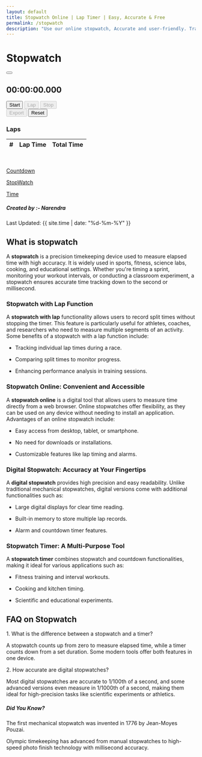 ```yaml
---
layout: default
title: Stopwatch Online | Lap Timer | Easy, Accurate & Free
permalink: /stopwatch
description: "Use our online stopwatch, Accurate and user-friendly. Track lap times with export in CSV, Digital stopwatch, and enjoy optional split intervals for your timing needs."
---
```


<div class="container d-flex flex-column justify-content-center align-items-center min-vh-20"><h1>Stopwatch</h1>
<div class="card bg-black bg-opacity-50 p-4 rounded-4 shadow-lg" style="width: 100%; max-width: 650px;">
    <div class="d-flex justify-content-end mb-2"><button class="btn btn-sm btn-outline-light" id="fullscreenBtn" title="Toggle Fullscreen"><i class="fa-solid fa-expand"></i></button></div>
      <div class="card-body text-center">
        <h2 class="display-1 mb-4 font-monospace" id="display">00:00:00.000</h2>
           <div class="d-flex justify-content-center gap-3 mb-4">
              <button class="btn btn-success btn-lg px-4" id="startBtn"><i class="fa-solid fa-play"></i>Start</button>
              <button class="btn btn-warning btn-lg px-4" id="lapBtn" disabled><i class="fa-solid fa-flag"></i>Lap</button>
              <button class="btn btn-danger btn-lg px-4" id="stopBtn" disabled><i class="fa-solid fa-stop"></i> Stop</button>
             </div>
       <div class="d-flex justify-content-center gap-3 mb-4">
               <button class="btn btn-primary btn-lg px-4" id="exportBtn" disabled><i class="fa-solid fa-download"></i> Export</button>
               <button class="btn btn-secondary btn-lg px-4" id="resetBtn"><i class="fa-solid fa-clock-rotate-left"></i> Reset</button>
                </div>
                <div class="mt-4">
                    <h3 class="mb-3">Laps</h3>
                    <div class="table-responsive">
                        <table class="table table-dark table-striped table-hover">
                            <thead>
                                <tr><th>#</th><th>Lap Time</th><th>Total Time</th></tr></thead>
                            <tbody id="lapsTable">
                                <!-- Laps will be added here -->
                            </tbody>
                        </table>
                    </div>
                </div>
            </div>
        </div>
    </div>
  <br>
<div class="p-2 mb-2 bg-body-secondary">
  <div class="d-flex justify-content-center text-center gap-5 flex-wrap">
    <p class="fs-2 mb-0"><a class="text-decoration-none text-dark" href="/countdown"><i class="fa-solid fa-stopwatch-20 me-2"></i>Countdown</a></p>
    <p class="fs-2 mb-0"><a class="text-decoration-none text-dark" href="/stopwatch"> <i class="fa-solid fa-stopwatch me-2"></i>StopWatch</a></p>
    <p class="fs-2 mb-0"><a class="text-decoration-none text-dark" href="/current-time"><i class="fa-solid fa-clock me-2"></i>Time</a></p>
  </div>
</div>

<!-- Article Content -->
<div class="article-container">
      <div class="d-flex flex-wrap justify-content-between align-items-center mb-4 pb-3 border-bottom">
        <div class="d-flex align-items-center">
          <div class="bg-light p-2 rounded-circle d-flex align-items-center justify-content-center me-3"> <i class="fas fa-user text-primary"></i></div>
          <div><h5 class="mb-0">Created by :- Narendra</h5></div>
        </div>
        <div class="text-muted"><i class="fas fa-calendar me-1"></i>Last Updated: {{ site.time | date: "%d-%m-%Y" }}</div>
      </div>
<!-- What is Section1 -->
<section class="mb-5">
 <h2>What is stopwatch</h2>
  <p >A <strong>stopwatch</strong> is a precision timekeeping device used to measure elapsed time with high accuracy. It is widely used in sports, fitness, science labs, cooking, and educational settings. Whether you're timing a sprint, monitoring your workout intervals, or conducting a classroom experiment, a stopwatch ensures accurate time tracking down to the second or millisecond.</p>
  <h3>Stopwatch with Lap Function</h3>
  <p>A <strong>stopwatch with lap</strong> functionality allows users to record split times without stopping the timer. This feature is particularly useful for athletes, coaches, and researchers who need to measure multiple segments of an activity. Some benefits of a stopwatch with a lap function include:</p>
<ul >
<li><p>Tracking individual lap times during a race.</p></li>
<li><p>Comparing split times to monitor progress.</p></li>
<li><p>Enhancing performance analysis in training sessions.</p></li>
</ul>
<h3>Stopwatch Online: Convenient and Accessible</h3>
<p>A <strong>stopwatch online</strong> is a digital tool that allows users to measure time directly from a web browser. Online stopwatches offer flexibility, as they can be used on any device without needing to install an application. Advantages of an online stopwatch include:</p>
<ul >
<li><p>Easy access from desktop, tablet, or smartphone.</p></li>
<li><p>No need for downloads or installations.</p></li>
<li><p>Customizable features like lap timing and alarms.</p></li>
</ul>
<h3>Digital Stopwatch: Accuracy at Your Fingertips</h3>
<p>A <strong>digital stopwatch</strong> provides high precision and easy readability. Unlike traditional mechanical stopwatches, digital versions come with additional functionalities such as:</p>
<ul >
<li><p>Large digital displays for clear time reading.</p></li>
<li><p>Built-in memory to store multiple lap records.</p></li>
<li><p>Alarm and countdown timer features.</p></li>
</ul>
<h3>Stopwatch Timer: A Multi-Purpose Tool</h3>
<p>A <strong>stopwatch timer</strong> combines stopwatch and countdown functionalities, making it ideal for various applications such as:</p>
<ul >
<li><p>Fitness training and interval workouts.</p></li>
<li><p>Cooking and kitchen timing.</p></li>
<li><p>Scientific and educational experiments.</p></li>
</ul>


  </section>
<!-- FAQ Section -->
<h2 class="mb-4">FAQ on Stopwatch</h2>
        <div class="card mb-3 border-0 bg-light">
          <div class="card-body ">
            <div class="fw-bold text-primary">1. What is the difference between a stopwatch and a timer?</div>
            <p class="mb-0">A stopwatch counts up from zero to measure elapsed time, while a timer counts down from a set duration. Some modern tools offer both features in one device.</p>
          </div>
        </div>
        <div class="card mb-3 border-0 bg-light">
          <div class="card-body ">
            <div class="fw-bold text-primary">2. How accurate are digital stopwatches?</div>
            <p class="mb-0">Most digital stopwatches are accurate to 1/100th of a second, and some advanced versions even measure in 1/1000th of a second, making them ideal for high-precision tasks like scientific experiments or athletics.</p>
          </div>
        </div>
      <!-- Did You Know? -->
      <div class="highlight-box">
          <h5><i class="fas fa-info-circle me-3 text-primary"></i> Did You Know?</h5>
          <p class="mb-0"> The first mechanical stopwatch was invented in 1776 by Jean-Moyes Pouzai. </p> <p>Olympic timekeeping has advanced from manual stopwatches to high-speed photo finish technology with millisecond accuracy.</p>
        </div>
         </div>

<!-- Article  -->



<script src="{{ '/assets/js/stop-watch.js' | relative_url }}"></script>
    